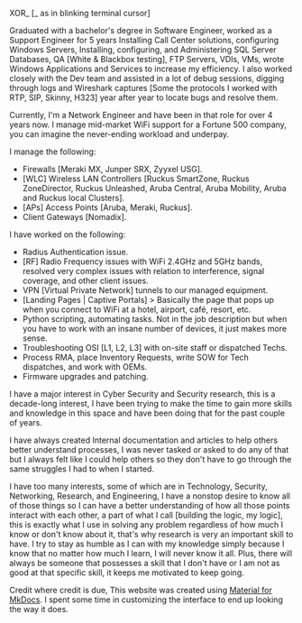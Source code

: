 XOR_ [_ as in blinking terminal cursor]

<p>Graduated with a bachelor's degree in Software Engineer, worked as a Support Engineer for 5 years Installing Call Center solutions, configuring Windows Servers, Installing, configuring, and Administering SQL Server Databases, QA [White & Blackbox testing], FTP Servers, VDIs, VMs, wrote Windows Applications and Services to increase my efficiency. I also worked closely with the Dev team and assisted in a lot of debug sessions, digging through logs and Wireshark captures [Some the protocols I worked with RTP, SIP, Skinny, H323] year after year to locate bugs and resolve them.</p>

Currently, I'm a Network Engineer and have been in that role for over 4 years now. I manage mid-market WiFi support for a Fortune 500 company, you can imagine the never-ending workload and underpay.

I manage the following: 
- Firewalls [Meraki MX, Junper SRX, Zyyxel USG]. 
- [WLC] Wireless LAN Controllers [Ruckus SmartZone, Ruckus ZoneDirector, Ruckus Unleashed, Aruba Central, Aruba Mobility, Aruba and Ruckus local Clusters]. 
- [APs] Access Points [Aruba, Meraki, Ruckus]. 
- Client Gateways [Nomadix].

I have worked on the following: 
- Radius Authentication issue. 
- [RF] Radio Frequency issues with WiFi 2.4GHz and 5GHz bands, resolved very complex issues with relation to interference, signal coverage, and other client issues. 
- VPN [Virtual Private Network] tunnels to our managed equipment. 
- [Landing Pages | Captive Portals] > Basically the page that pops up when you connect to WiFi at a hotel, airport, café, resort, etc. 
- Python scripting, automating tasks. Not in the job description but when you have to work with an insane number of devices, it just makes more sense. 
- Troubleshooting OSI [L1, L2, L3] with on-site staff or dispatched Techs. 
- Process RMA, place Inventory Requests, write SOW for Tech dispatches, and work with OEMs.
- Firmware upgrades and patching.

I have a major interest in Cyber Security and Security research, this is a decade-long interest, I have been trying to make the time to gain more skills and knowledge in this space and have been doing that for the past couple of years.

I have always created Internal documentation and articles to help others better understand processes, I was never tasked or asked to do any of that but I always felt like I could help others so they don't have to go through the same struggles I had to when I started.

I have too many interests, some of which are in Technology, Security, Networking, Research, and Engineering, I have a nonstop desire to know all of those things so I can have a better understanding of how all those points interact with each other, a part of what I call [building the logic, my logic], this is exactly what I use in solving any problem regardless of how much I know or don't know about it, that's why research is very an important skill to have. I try to stay as humble as I can with my knowledge simply because I know that no matter how much I learn, I will never know it all. Plus, there will always be someone that possesses a skill that I don't have or I am not as good at that specific skill, it keeps me motivated to keep going.

Credit where credit is due, This website was created using [Material for MkDocs](https://squidfunk.github.io/mkdocs-material/). I spent some time in customizing the interface to end up looking the way it does.